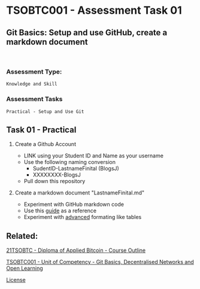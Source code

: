 # TSOBTC001 - Assessment Task 01
## Git Basics:  Setup and use GitHub, create a markdown document
<br>

### Assessment Type: 
    Knowledge and Skill
### Assessment Tasks
    Practical - Setup and Use Git

## Task 01 - Practical


 1. Create a Github Account
    * LINK using your Student ID and Name as your username
    * Use the following naming conversion 
        * SudentID-LastnameFinital (BlogsJ)
        * XXXXXXXX-BlogsJ
    * Pull down this repository

2. Create a markdown document "LastnameFinital.md"
    * Experiment with GitHub markdown code
    * Use this [guide](https://docs.github.com/en/get-started/writing-on-github/getting-started-with-writing-and-formatting-on-github/basic-writing-and-formatting-syntax) as a reference
    * Experiment with [advanced](https://docs.github.com/en/get-started/writing-on-github/working-with-advanced-formatting/organizing-information-with-tables) formating like tables

## Related:

[21TSOBTC - Diploma of Applied Bitcoin - Course Outline](/Course-Outline.md)

[TSOBTC001 - Unit of Competency - Git Basics, Decentralised Networks and Open Learning](/Units-of-Competency/TSOBTC001-Git-Basics-Open-Learning.md)


[License](/LICENSE)
